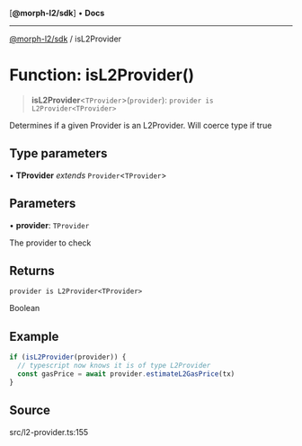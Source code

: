 [**@morph-l2/sdk**] • **Docs**

***

[@morph-l2/sdk](../1-globals.md) / isL2Provider

# Function: isL2Provider()

> **isL2Provider**\<`TProvider`\>(`provider`): `provider is L2Provider<TProvider>`

Determines if a given Provider is an L2Provider.  Will coerce type
if true

## Type parameters

• **TProvider** *extends* `Provider`\<`TProvider`\>

## Parameters

• **provider**: `TProvider`

The provider to check

## Returns

`provider is L2Provider<TProvider>`

Boolean

## Example

```ts
if (isL2Provider(provider)) {
  // typescript now knows it is of type L2Provider
  const gasPrice = await provider.estimateL2GasPrice(tx)
}
```

## Source

src/l2-provider.ts:155
